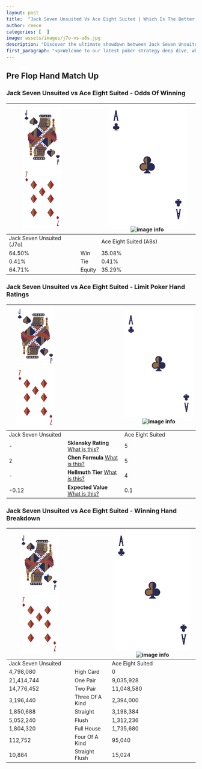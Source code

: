```yaml
---
layout: post
title:  "Jack Seven Unsuited Vs Ace Eight Suited | Which Is The Better Hand In Poker? A Complete Guide"
author: reece
categories: [  ]
image: assets/images/j7o-vs-a8s.jpg
description: "Discover the ultimate showdown between Jack Seven Unsuited and Ace Eight Suited in poker! Uncover the odds, strategies, and scenarios where one hand triumphs over the other. Get ready to up your poker game with this thrilling analysis."
first_paragraph: "<p>Welcome to our latest poker strategy deep dive, where we're pitting two distinct hands against each other in a high-stakes showdown: Jack Seven Unsuited vs Ace Eight Suited.</p><p>In the dynamic world of poker, every decision counts, and knowing which hand holds the upper hand is key to your success at the table.</p><p>In this article, we'll dissect these two hands, explore the scenarios where one dominates the other, and equip you with the knowledge to make strategic choices that can tip the odds in your favor.</p><p>Get ready to unravel the intriguing dynamics of these poker hands and elevate your game to new heights.</p>"
---
```




[comment]: # (sp0)

## Pre Flop Hand Match Up

<div class="table hand-ratings" markdown="1"> 



### Jack Seven Unsuited vs Ace Eight Suited - Odds Of Winning


    
| ![image info](assets/images/hand1/J.png) ![image info](assets/images/hand1/7o.png) |  | ![image info](assets/images/hand2/A.png) ![image info](assets/images/hand2/8s.png) |
| -------- | -------- | -------- |
| Jack Seven Unsuited (J7o) |  | Ace Eight Suited (A8s) |
| 64.50% | Win | 35.08% |
| 0.41% | Tie | 0.41% |
| 64.71% | Equity | 35.29% |




[comment]: # (sp1)



### Jack Seven Unsuited vs Ace Eight Suited - Limit Poker Hand Ratings


    
| ![image info](assets/images/hand1/J.png) ![image info](assets/images/hand1/7o.png) |  | ![image info](assets/images/hand2/A.png) ![image info](assets/images/hand2/8s.png) |
| -------- | -------- | -------- |
| Jack Seven Unsuited |  | Ace Eight Suited |
| - | **Sklansky Rating** [What is this?](/sklansky-rating-explained) | 5 |
| 2 | **Chen Formula** [What is this?](/chen-formula-explained) | 5 |
| - | **Hellmuth Tier** [What is this?](/Hellmuth-tier-explained) | 4 |
| -0.12 | **Expected Value** [What is this?](/expected-value-explained) | 0.1 |




[comment]: # (sp2)



### Jack Seven Unsuited vs Ace Eight Suited - Winning Hand Breakdown


    
| ![image info](assets/images/hand1/J.png) ![image info](assets/images/hand1/7o.png) |  | ![image info](assets/images/hand2/A.png) ![image info](assets/images/hand2/8s.png) |
| -------- | -------- | -------- |
| Jack Seven Unsuited |  | Ace Eight Suited |
| 4,798,080 | High Card | 0 |
| 21,414,744 | One Pair | 9,035,928 |
| 14,776,452 | Two Pair | 11,048,580 |
| 3,196,440 | Three Of A Kind | 2,394,000 |
| 1,850,688 | Straight | 3,198,384 |
| 5,052,240 | Flush | 1,312,236 |
| 1,804,320 | Full House | 1,735,680 |
| 112,752 | Four Of A Kind | 95,040 |
| 10,884 | Straight Flush | 15,024 |




[comment]: # (sp3)



</div>

[comment]: # (sp4)



[comment]: # (sp5)

